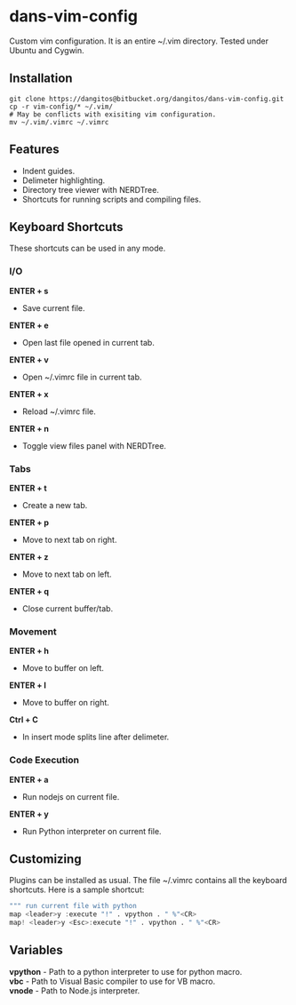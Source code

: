 # dans-vim-config #
Custom vim configuration. It is an entire ~/.vim directory. Tested under Ubuntu and Cygwin.

## Installation ##
```
git clone https://dangitos@bitbucket.org/dangitos/dans-vim-config.git
cp -r vim-config/* ~/.vim/
# May be conflicts with exisiting vim configuration.
mv ~/.vim/.vimrc ~/.vimrc
```

## Features ##
* Indent guides.
* Delimeter highlighting.
* Directory tree viewer with NERDTree.
* Shortcuts for running scripts and compiling files.

## Keyboard Shortcuts ##
These shortcuts can be used in any mode.

### I/O ###
**ENTER + s**
- Save current file.

**ENTER + e**
- Open last file opened in current tab.

**ENTER + v**
- Open ~/.vimrc file in current tab.

**ENTER + x**
- Reload ~/.vimrc file.

**ENTER + n**
- Toggle view files panel with NERDTree.

### Tabs ###
**ENTER + t**
- Create a new tab.

**ENTER + p**
- Move to next tab on right.

**ENTER + z**
- Move to next tab on left.

**ENTER + q**
- Close current buffer/tab.

### Movement ###
**ENTER + h**
- Move to buffer on left.

**ENTER + l**
- Move to buffer on right.

**Ctrl + C**
- In insert mode splits line after delimeter.

### Code Execution ###
**ENTER + a**
- Run nodejs on current file.

**ENTER + y**
- Run Python interpreter on current file.

## Customizing ##
Plugins can be installed as usual. The file ~/.vimrc contains all the keyboard shortcuts. Here is a sample shortcut:
```vl
""" run current file with python
map <leader>y :execute "!" . vpython . " %"<CR>
map! <leader>y <Esc>:execute "!" . vpython . " %"<CR>

```

## Variables ##
**vpython** - Path to a python interpreter to use for python macro.  
**vbc** - Path to Visual Basic compiler to use for VB macro.  
**vnode** - Path to Node.js interpreter.

